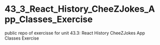 # 43_3_React_History_CheeZJokes_App_Classes_Exercise
public repo of exercisse for unit 43.3: React History CheeZJokes App Classes Exercise
